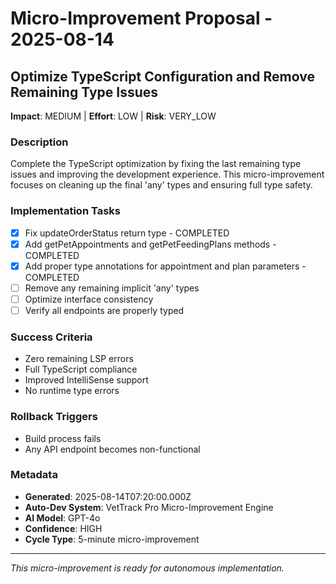 # Micro-Improvement Proposal - 2025-08-14

## Optimize TypeScript Configuration and Remove Remaining Type Issues

**Impact**: MEDIUM | **Effort**: LOW | **Risk**: VERY_LOW

### Description
Complete the TypeScript optimization by fixing the last remaining type issues and improving the development experience. This micro-improvement focuses on cleaning up the final 'any' types and ensuring full type safety.

### Implementation Tasks
- [x] Fix updateOrderStatus return type - COMPLETED
- [x] Add getPetAppointments and getPetFeedingPlans methods - COMPLETED  
- [x] Add proper type annotations for appointment and plan parameters - COMPLETED
- [ ] Remove any remaining implicit 'any' types
- [ ] Optimize interface consistency
- [ ] Verify all endpoints are properly typed

### Success Criteria
- Zero remaining LSP errors
- Full TypeScript compliance
- Improved IntelliSense support
- No runtime type errors

### Rollback Triggers
- Build process fails
- Any API endpoint becomes non-functional

### Metadata
- **Generated**: 2025-08-14T07:20:00.000Z
- **Auto-Dev System**: VetTrack Pro Micro-Improvement Engine
- **AI Model**: GPT-4o
- **Confidence**: HIGH
- **Cycle Type**: 5-minute micro-improvement

---

*This micro-improvement is ready for autonomous implementation.*